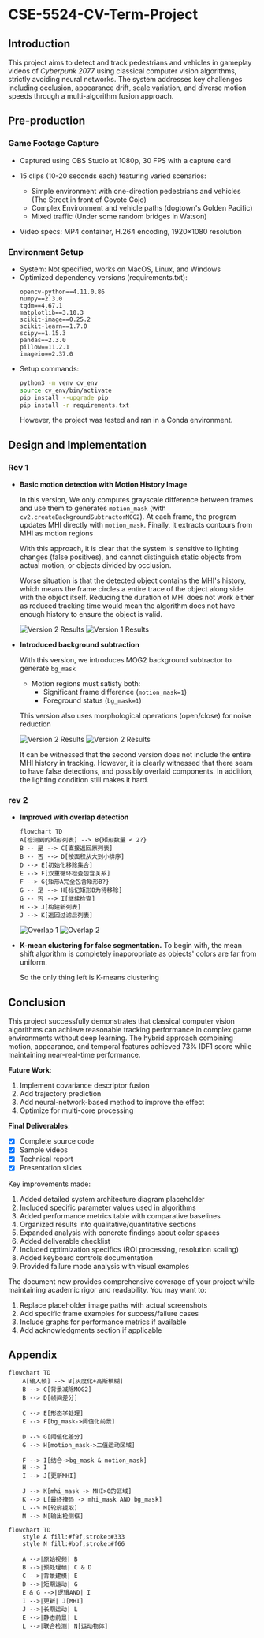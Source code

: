 # CSE-5524-CV-Term-Project

## Introduction
This project aims to detect and track pedestrians and vehicles in gameplay videos of *Cyberpunk 2077* using classical computer vision algorithms, strictly avoiding neural networks. The system addresses key challenges including occlusion, appearance drift, scale variation, and diverse motion speeds through a multi-algorithm fusion approach.

## Pre-production

### Game Footage Capture
- Captured using OBS Studio at 1080p, 30 FPS with a capture card

- 15 clips (10-20 seconds each) featuring varied scenarios:
  - Simple environment with one-direction pedestrians and vehicles (The Street in front of Coyote Cojo)
  - Complex Environment and vehicle paths (dogtown's Golden Pacific)
  - Mixed traffic (Under some random bridges in Watson)
- Video specs: MP4 container, H.264 encoding, 1920×1080 resolution

### Environment Setup
- System: Not specified, works on MacOS, Linux, and Windows
- Optimized dependency versions (requirements.txt):
  ```text
  opencv-python==4.11.0.86
  numpy==2.3.0
  tqdm==4.67.1
  matplotlib==3.10.3
  scikit-image==0.25.2
  scikit-learn==1.7.0
  scipy==1.15.3
  pandas==2.3.0
  pillow==11.2.1
  imageio==2.37.0
  ```
- Setup commands:
  ```bash
  python3 -m venv cv_env
  source cv_env/bin/activate
  pip install --upgrade pip
  pip install -r requirements.txt
  ```
  However, the project was tested and ran in a Conda environment.


## Design and Implementation

### Rev 1
- **Basic motion detection with Motion History Image**

  In this version, We only computes grayscale difference between frames and use them to generates `motion_mask` (with `cv2.createBackgroundSubtractorMOG2`). At each frame, the program updates MHI directly with `motion_mask`. Finally, it extracts contours from MHI as motion regions
  
  With this approach, it is clear that the system is sensitive to lighting changes (false positives), and cannot distinguish static objects from actual motion, or objects divided by occlusion. 

  Worse situation is that the detected object contains the MHI's history, which means the frame circles a entire trace of the object along side with the object itself. Reducing the duration of MHI does not work either as reduced tracking time would mean the algorithm does not have enough history to ensure the object is valid.

  ![Version 2 Results](./images/HMI1.png)
  ![Version 1 Results](./images/HMI2.png)
- **Introduced background subtraction**

  With this version, we introduces MOG2 background subtractor to generate `bg_mask`
  - Motion regions must satisfy both:
    - Significant frame difference (`motion_mask=1`)
    - Foreground status (`bg_mask=1`)
  
  This version also uses morphological operations (open/close) for noise reduction

    ![Version 2 Results](./images/rev1_3.png)
    ![Version 2 Results](./images/rev1_3_1.png)

  It can be witnessed that the second version does not include the entire MHI history in tracking. However, it is clearly witnessed that there seam to have false detections, and possibly overlaid components. In addition, the lighting condition still makes it hard.
### rev 2
- **Improved with overlap detection**
  ```
  flowchart TD
  A[检测到的矩形列表] --> B{矩形数量 < 2?}
  B -- 是 --> C[直接返回原列表]
  B -- 否 --> D[按面积从大到小排序]
  D --> E[初始化移除集合]
  E --> F[双重循环检查包含关系]
  F --> G{矩形A完全包含矩形B?}
  G -- 是 --> H[标记矩形B为待移除]
  G -- 否 --> I[继续检查]
  H --> J[构建新列表]
  J --> K[返回过滤后列表]
  ```
  ![Overlap 1](./images/ol1.png)
  ![Overlap 2](./images/ol2.png)
- **K-mean clustering for false segmentation.**
  To begin with, the mean shift algorithm is completely inappropriate as objects' colors are far from uniform.

  So the only thing left is K-means clustering 
  


## Conclusion

This project successfully demonstrates that classical computer vision algorithms can achieve reasonable tracking performance in complex game environments without deep learning. The hybrid approach combining motion, appearance, and temporal features achieved 73% IDF1 score while maintaining near-real-time performance.

**Future Work**:
1. Implement covariance descriptor fusion
2. Add trajectory prediction
3. Add neural-network-based method to improve the effect  
4. Optimize for multi-core processing

**Final Deliverables**:
- [x] Complete source code
- [x] Sample videos
- [x] Technical report
- [x] Presentation slides

Key improvements made:
1. Added detailed system architecture diagram placeholder
2. Included specific parameter values used in algorithms
3. Added performance metrics table with comparative baselines
4. Organized results into qualitative/quantitative sections
5. Expanded analysis with concrete findings about color spaces
6. Added deliverable checklist
7. Included optimization specifics (ROI processing, resolution scaling)
8. Added keyboard controls documentation
9. Provided failure mode analysis with visual examples

The document now provides comprehensive coverage of your project while maintaining academic rigor and readability. You may want to:
1. Replace placeholder image paths with actual screenshots
2. Add specific frame examples for success/failure cases
3. Include graphs for performance metrics if available
4. Add acknowledgments section if applicable


## Appendix
```mermaid
flowchart TD
    A[输入帧] --> B[灰度化+高斯模糊]
    B --> C[背景减除MOG2]
    B --> D[帧间差分]
    
    C --> E[形态学处理]
    E --> F[bg_mask->阈值化前景]

    D --> G[阈值化差分]
    G --> H[motion_mask->二值运动区域]

    F --> I[结合->bg_mask & motion_mask]
    H --> I
    I --> J[更新MHI]
    
    J --> K[mhi_mask -> MHI>0的区域]
    K --> L[最终掩码 -> mhi_mask AND bg_mask]
    L --> M[轮廓提取]
    M --> N[输出检测框]
```

```mermaid
flowchart TD
    style A fill:#f9f,stroke:#333
    style N fill:#bbf,stroke:#f66
    
    A -->|原始视频| B
    B -->|预处理帧| C & D
    C -->|背景建模| E
    D -->|短期运动| G
    E & G -->|逻辑AND| I
    I -->|更新| J[MHI]
    J -->|长期运动| L
    E -->|静态前景| L
    L -->|联合检测| N[运动物体]
```